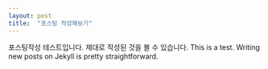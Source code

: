 ```yaml
---
layout: post
title:  "포스팅 작성해보기"
---
```


포스팅작성 테스트입니다. 제대로 작성된 것을 볼 수 있습니다.
This is a test. Writing new posts on Jekyll is pretty straightforward.
